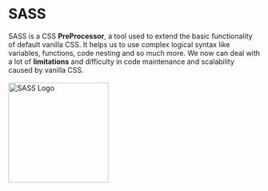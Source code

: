 # SASS
SASS is a CSS **PreProcessor**, a tool used to extend the basic functionality of default vanilla CSS. It helps us to use complex logical syntax like variables, functions, code nesting and so much more. We now can deal with a lot of **limitations** and difficulty in code maintenance and scalability caused by vanilla CSS.
<br/><br/>
<img src="https://upload.wikimedia.org/wikipedia/commons/thumb/9/96/Sass_Logo_Color.svg/1280px-Sass_Logo_Color.svg.png" alt="SASS Logo" width="200"/>